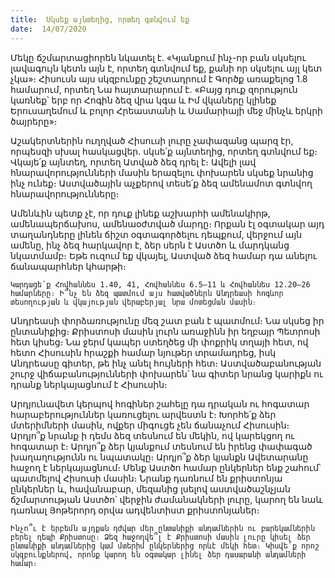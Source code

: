 ```yaml
---
title:  Սկսեք այնտեղից, որտեղ գտնվում եք
date:  14/07/2020
---
```


Մեկը ճշմարտացիորեն նկատել է. «Կյանքում ինչ-որ բան սկսելու լավագույն կետն այն է, որտեղ գտնվում եք, քանի որ սկսելու այլ կետ չկա»։ Հիսուսն այս սկզբունքը շեշտադրում է Գործք առաքելոց 1.8 համարում, որտեղ Նա հայտարարում է. «Բայց դուք զորություն կառնեք՝ երբ որ Հոգին ձեզ վրա կգա և Իմ վկաները կլինեք Երուսաղեմում և բոլոր Հրեաստանի և Սամարիայի մեջ մինչև երկրի ծայրերը»։

Աշակերտներին ուղղված Հիսուսի լուրը չափազանց պարզ էր, որպեսզի սխալ հասկացվեր. սկսե՛ք այնտեղից, որտեղ գտնվում եք։ Վկայե՛ք այնտեղ, որտեղ Ատված ձեզ դրել է։ Ավելի լավ հնարավորությունների մասին երազելու փոխարեն սկսեք նրանից ինչ ունեք։ Աստվածային աչքերով տեսե՛ք ձեզ ամենամոտ գտնվող հնարավորությունները։

Ամենևին պետք չէ, որ դուք լինեք աշխարհի ամենակիրթ, ամենապերճախոս, ամենաօժտված մարդը։ Որքան էլ օգտակար այդ տաղանդները լինեն ճիշտ օգտագործելու դեպքում, վերջում այն ամենը, ինչ ձեզ հարկավոր է, ձեր սերն է Աստծո և մարդկանց նկատմամբ։ Եթե ուզում եք վկայել, Աստված ձեզ համար դա անելու ճանապարհներ կհարթի։

`Կարդացե՛ք Հովհաննես 1.40, 41, Հովհաննես 6.5–11 և Հովհաննես 12.20–26 համարները։ Ի՞նչ են ձեզ պատմում այս հատվածներն Անդրեասի հոգևոր տեսողության և վկայության վերաբերյալ նրա մոտեցման մասին։`

Անդրեասի փորձառությունը մեզ շատ բան է պատմում։ Նա սկսեց իր ընտանիքից։ Քրիստոսի մասին լուրն առաջինն իր եղբայր Պետրոսի հետ կիսեց։ Նա ջերմ կապեր ստեղծեց մի փոքրիկ տղայի հետ, ով հետո Հիսուսին հրաշքի համար նյութեր տրամադրեց, իսկ Անդրեասը գիտեր, թե ինչ անել հույների հետ։ Աստվածաբանության շուրջ վիճաբանությունների փոխարեն՝ նա գիտեր նրանց կարիքն ու դրանք ներկայացնում է Հիսուսին։

Արդյունավետ կերպով հոգիներ շահելը դա դրական ու հոգատար հարաբերություններ կառուցելու արվեստն է։ Խորհե՛ք ձեր մտերիմների մասին, ովքեր միգուցե չեն ճանաչում Հիսուսին։ Արդյո՞ք նրանք ի դեմս ձեզ տեսնում են մեկին, ով կարեկցող ու հոգատար է։ Արդյո՞ք ձեր կյանքում տեսնում են իրենց փափագած խաղաղությունն ու նպատակը։ Արդյո՞ք ձեր կյանքն Ավետարանը հաջող է ներկայացնում։ Մենք Աստծո համար ընկերներ ենք շահում՝ պատմելով Հիսուսի մասին։ Նրանք դառնում են քրիստոնյա ընկերներ և, հավանաբար, մեզանից լսելով աստվածաշնչյան ճշմարտության Աստծո՝ վերջին ժամանակների լուրը, կարող են նաև դառնալ Յոթերորդ օրվա ադվենտիստ քրիստոնյաներ։

`Ինչո՞ւ է երբեմն այդքան դժվար մեր ընտանիքի անդամներին ու բարեկամներին բերել դեպի Քրիստոսը։ Ձեզ հաջողվե՞լ է Քրիստոսի մասին լուրը կիսել ձեր ընտանիքի անդամներից կամ մտերիմ ընկերներից որևէ մեկի հետ։ Կիսվե՛ք որոշ սկզբունքներով, որոնք կարող են օգտակար լինել ձեր դասարանի անդամների համար։`